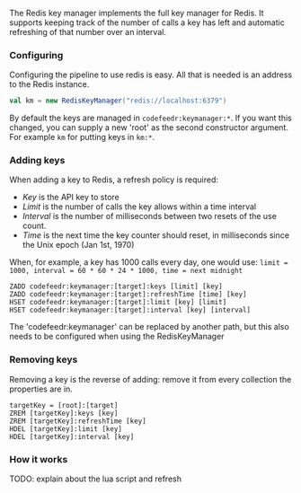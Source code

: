 The Redis key manager implements the full key manager for Redis. It supports keeping track of the number of calls a key has left and automatic refreshing of that number over an interval.

### Configuring

Configuring the pipeline to use redis is easy. All that is needed is an address to the Redis instance.

```scala
val km = new RedisKeyManager("redis://localhost:6379")
```

By default the keys are managed in `codefeedr:keymanager:*`. If you want this changed, you can supply a new 'root' as the second constructor argument. For example `km` for putting keys in `km:*`.

### Adding keys

When adding a key to Redis, a refresh policy is required:

- _Key_ is the API key to store
- _Limit_ is the number of calls the key allows within a time interval
- _Interval_ is the number of milliseconds between two resets of the use count.
- _Time_ is the next time the key counter should reset, in milliseconds since the Unix epoch (Jan 1st, 1970)

When, for example, a key has 1000 calls every day, one would use:
`limit = 1000, interval = 60 * 60 * 24 * 1000, time = next midnight`
```
ZADD codefeedr:keymanager:[target]:keys [limit] [key]
ZADD codefeedr:keymanager:[target]:refreshTime [time] [key]
HSET codefeedr:keymanager:[target]:limit [key] [limit]
HSET codefeedr:keymanager:[target]:interval [key] [interval]
```

The 'codefeedr:keymanager' can be replaced by another path, but this also needs to be configured when using the RedisKeyManager

### Removing keys

Removing a key is the reverse of adding: remove it from every collection the properties are in.

```
targetKey = [root]:[target]
ZREM [targetKey]:keys [key]
ZREM [targetKey]:refreshTime [key]
HDEL [targetKey]:limit [key]
HDEL [targetKey]:interval [key]
```

### How it works

TODO: explain about the lua script and refresh